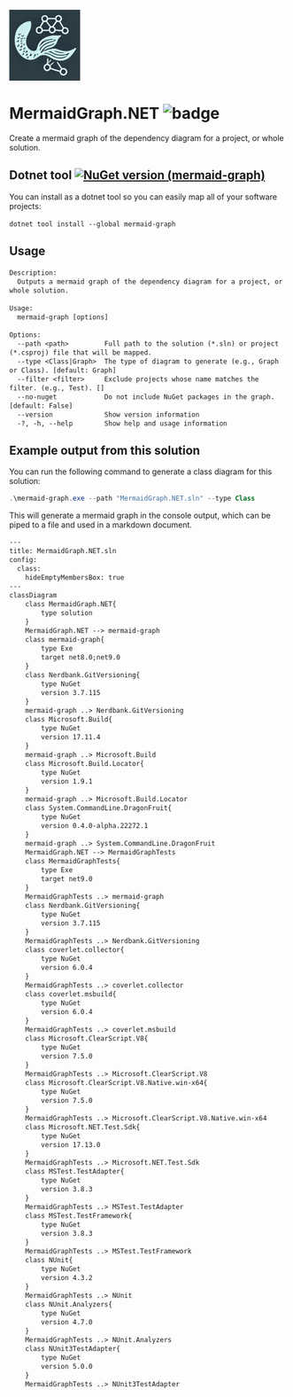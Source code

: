 ![MermaidGraph.NET](mermaid-graph.png "MermaidGraph.NET")

# MermaidGraph.NET ![badge](https://img.shields.io/endpoint?url=https://gist.githubusercontent.com/A9G-Data-Droid/24afd0c237dc4c9b56453dce09b24687/raw/MermaidGraph.NET.code-coverage.json)

Create a mermaid graph of the dependency diagram for a project, or whole solution.

## Dotnet tool [![NuGet version (mermaid-graph)](https://img.shields.io/nuget/v/mermaid-graph.svg?style=flat-round)](https://www.nuget.org/packages/mermaid-graph/)

You can install as a dotnet tool so you can easily map all of your software projects:

`dotnet tool install --global mermaid-graph`

## Usage
```
Description:
  Outputs a mermaid graph of the dependency diagram for a project, or whole solution.

Usage:
  mermaid-graph [options]

Options:
  --path <path>         Full path to the solution (*.sln) or project (*.csproj) file that will be mapped.
  --type <Class|Graph>  The type of diagram to generate (e.g., Graph or Class). [default: Graph]
  --filter <filter>     Exclude projects whose name matches the filter. (e.g., Test). []
  --no-nuget            Do not include NuGet packages in the graph. [default: False]
  --version             Show version information
  -?, -h, --help        Show help and usage information
```

## Example output from this solution

You can run the following command to generate a class diagram for this solution:

```powershell
.\mermaid-graph.exe --path "MermaidGraph.NET.sln" --type Class
```

This will generate a mermaid graph in the console output, which can be piped to a file and used in a markdown document.

```mermaid
---
title: MermaidGraph.NET.sln
config:
  class:
    hideEmptyMembersBox: true
---
classDiagram
    class MermaidGraph.NET{
        type solution
    }
    MermaidGraph.NET --> mermaid-graph
    class mermaid-graph{
        type Exe
        target net8.0;net9.0
    }
    class Nerdbank.GitVersioning{
        type NuGet
        version 3.7.115
    }
    mermaid-graph ..> Nerdbank.GitVersioning
    class Microsoft.Build{
        type NuGet
        version 17.11.4
    }
    mermaid-graph ..> Microsoft.Build
    class Microsoft.Build.Locator{
        type NuGet
        version 1.9.1
    }
    mermaid-graph ..> Microsoft.Build.Locator
    class System.CommandLine.DragonFruit{
        type NuGet
        version 0.4.0-alpha.22272.1
    }
    mermaid-graph ..> System.CommandLine.DragonFruit
    MermaidGraph.NET --> MermaidGraphTests
    class MermaidGraphTests{
        type Exe
        target net9.0
    }
    MermaidGraphTests ..> mermaid-graph
    class Nerdbank.GitVersioning{
        type NuGet
        version 3.7.115
    }
    MermaidGraphTests ..> Nerdbank.GitVersioning
    class coverlet.collector{
        type NuGet
        version 6.0.4
    }
    MermaidGraphTests ..> coverlet.collector
    class coverlet.msbuild{
        type NuGet
        version 6.0.4
    }
    MermaidGraphTests ..> coverlet.msbuild
    class Microsoft.ClearScript.V8{
        type NuGet
        version 7.5.0
    }
    MermaidGraphTests ..> Microsoft.ClearScript.V8
    class Microsoft.ClearScript.V8.Native.win-x64{
        type NuGet
        version 7.5.0
    }
    MermaidGraphTests ..> Microsoft.ClearScript.V8.Native.win-x64
    class Microsoft.NET.Test.Sdk{
        type NuGet
        version 17.13.0
    }
    MermaidGraphTests ..> Microsoft.NET.Test.Sdk
    class MSTest.TestAdapter{
        type NuGet
        version 3.8.3
    }
    MermaidGraphTests ..> MSTest.TestAdapter
    class MSTest.TestFramework{
        type NuGet
        version 3.8.3
    }
    MermaidGraphTests ..> MSTest.TestFramework
    class NUnit{
        type NuGet
        version 4.3.2
    }
    MermaidGraphTests ..> NUnit
    class NUnit.Analyzers{
        type NuGet
        version 4.7.0
    }
    MermaidGraphTests ..> NUnit.Analyzers
    class NUnit3TestAdapter{
        type NuGet
        version 5.0.0
    }
    MermaidGraphTests ..> NUnit3TestAdapter
```